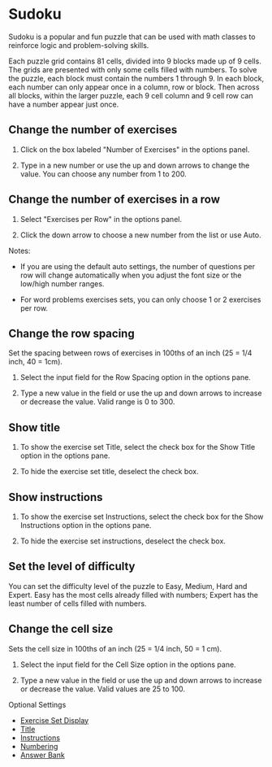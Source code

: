 # Sudoku

Sudoku is a popular and fun puzzle that can be used with math classes to reinforce logic and problem-solving skills.

Each puzzle grid contains 81 cells, divided into 9 blocks made up of 9 cells. The grids are presented with only some cells filled with numbers. To solve the puzzle, each block must contain the numbers 1 through 9. In each block, each number can only appear once in a column, row or block. Then across all blocks, within the larger puzzle, each 9 cell column and 9 cell row can have a number appear just once.

## Change the number of exercises

1. Click on the box labeled "Number of Exercises" in the options panel.

2. Type in a new number or use the up and down arrows to change the value. You can choose any number from 1 to 200.

## Change the number of exercises in a row

1. Select "Exercises per Row" in the options panel.

2. Click the down arrow to choose a new number from the list or use Auto.

Notes:

- If you are using the default auto settings, the number of questions per row will change automatically when you adjust the font size or the low/high number ranges.

- For word problems exercises sets, you can only choose 1 or 2 exercises per row.

## Change the row spacing

Set the spacing between rows of exercises in 100ths of an inch (25 = 1/4 inch, 40 = 1cm).

1. Select the input field for the Row Spacing option in the options pane.

2. Type a new value in the field or use the up and down arrows to increase or decrease the value. Valid range is 0 to 300.

## Show title

1. To show the exercise set Title, select the check box for the Show Title option in the options pane.

2. To hide the exercise set title, deselect the check box.

## Show instructions

1. To show the exercise set Instructions, select the check box for the Show Instructions option in the options pane.

2. To hide the exercise set instructions, deselect the check box.

## Set the level of difficulty

You can set the difficulty level of the puzzle to Easy, Medium, Hard and Expert. Easy has the most cells already filled with numbers; Expert has the least number of cells filled with numbers.

## Change the cell size

Sets the cell size in 100ths of an inch (25 = 1/4 inch, 50 = 1 cm).

1. Select the input field for the Cell Size option in the options pane.

2. Type a new value in the field or use the up and down arrows to increase or decrease the value. Valid values are 25 to 100.

Optional Settings

- [Exercise Set Display](../../options/exercise-set-display-options.md)
- [Title](../../options/title-display-options.md)
- [Instructions](../../options/instructions-display-options.md)
- [Numbering](../../options/numbering-display-options.md)
- [Answer Bank](../../options/answer-bank-display-options.md)
